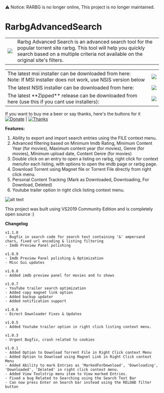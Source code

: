 ⚠️ Notice: RARBG is no longer online, This project is no longer maintained.

# RarbgAdvancedSearch

<table style="width:100%">
  <tr>
    <td><img src="https://i.postimg.cc/BnFj6nXH/Webp-net-resizeimage.png"></td>
    <td>Rarbg Advanced Search is an advanced search tool for the popular torrent site rarbg. This tool will help you quickly search based on a multiple criteria not available on the original site's filters.</td>    
  </tr>
</table>

<table style="width:100%">
  <tr>
    <td>The latest msi installer can be downloaded from here:<br/>Note: If MSI installer does not work, use NSIS version below</td>
    <td><a href="https://raw.githubusercontent.com/ashvin-bhuttoo/RarbgAdvancedSearch/master/RarbgAdvancedSearchSetup/Release/RarbgAdvancedSearchSetup.msi"><img src="http://icons.iconarchive.com/icons/dtafalonso/android-lollipop/32/Downloads-icon.png"></a> </td>    
  </tr>
   <tr>
    <td>The latest NSIS installer can be downloaded from here:</td>
    <td><a href="https://github.com/ashvin-bhuttoo/RarbgAdvancedSearch/releases/download/1.1.0/RarbgAdvancedSearch_nsis_v1.1.0.exe"><img src="http://icons.iconarchive.com/icons/dtafalonso/android-lollipop/32/Downloads-icon.png"></a> </td>    
  </tr>
   </tr>
   <tr>
    <td>The latest **Zipped** release can be downloaded from here (use this if you cant use installers):</td>
    <td><a href="https://github.com/ashvin-bhuttoo/RarbgAdvancedSearch/releases/download/1.1.0/RarbgAdvancedSearch_v1.1.0.zip"><img src="http://icons.iconarchive.com/icons/dtafalonso/android-lollipop/32/Downloads-icon.png"></a> </td>    
  </tr>  
</table>

If you want to buy me a beer or say thanks, here's the buttons for it<br/>
[![Donate](https://img.shields.io/badge/Donate-PayPal-green.svg)](https://paypal.me/ABhuttoo?locale.x=en_US) | [![Thanks](https://img.shields.io/badge/Say%20Thanks-!-1EAEDB.svg)](https://saythanks.io/to/ashvin.bhuttoo%40gmail.com)

<b>Features:</b>
1. Ability to export and import search entries using the FILE context menu.
2. Advanced filtering based on Minimum Imdb Rating, Minimum Content Year (for movies), Maximum content year (for movies), Genre (for movies), Minimum upload date, Content Genre (for movies)
3. Double click on an entry to open a listing on rarbg, right click for context menufor each listing, with options to open the imdb page or rarbg page.
4. Download Torrent using Magnet file or Torrent File directly from right click menu.
5. Personal Content Tracking (Mark as Downloaded, Downloading, For Download, Deleted)
6. Youtube trailer option in right click listing context menu.

![alt text](https://i.imgur.com/CUxcDr7.png)

This project was built using VS2019 Community Edition and is completely open source :)

<b>Changelog</b>
```
v1.1.0
- Bugfix in search code for search text containing '&' ampersand chars, fixed url encoding & listing filtering
- Imdb Preview Panel polishing 

v1.0.9
- Imdb Preview Panel polishing & Optimization
- Misc Gui updates

v1.0.8
- Added imdb preview panel for movies and tv shows

v1.0.7
- YouTube trailer search optimization
- Added copy magnet link option
- Added backup updater
- Added notification support

v1.0.6
- Direct Downloader Fixes & Updates

v1.0.5
- Added Youtube trailer option in right click listing context menu.

v1.0.3
- Urgent Bugfix, crash related to cookies

v1.0.1
- Added Option to Download Torrent File in Right Click context Menu
- Added Option to Download using Magnet Link in Right Click context Menu
- Added Ability to mark Entries as 'MarkedForDownload', 'Downloading', 'Downloaded', 'Deleted' in right click context menu. 
- Added View Toolstrip menu item to View marked Entries.
- Fixed a bug Related to Searching using the Search Text Bar
- Can now press Enter on Search bar instead using the RELOAD filter button
```
